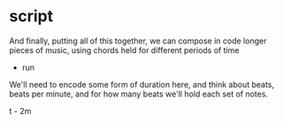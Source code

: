 # script

And finally, putting all of this together, we can compose in code longer pieces of music, using chords held for different periods of time

- run 

We'll need to encode some form of duration here, and think about beats, beats per minute, and for how many beats we'll hold each set of notes.

t - 2m